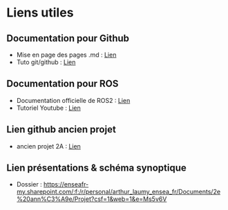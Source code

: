 # Liens utiles

## Documentation pour Github

- Mise en page des pages .md : [Lien](https://docs.github.com/fr/get-started/writing-on-github/getting-started-with-writing-and-formatting-on-github/basic-writing-and-formatting-syntax)
- Tuto git/github : [Lien](https://youtu.be/tRZGeaHPoaw?si=A00R2zRJJc8fqSKF)

## Documentation pour ROS

-  Documentation officielle de ROS2 : [Lien](https://docs.ros.org/en/iron/index.html)
-  Tutoriel Youtube : [Lien](https://www.youtube.com/watch?v=0aPbWsyENA8&list=PLLSegLrePWgJudpPUof4-nVFHGkB62Izy)

## Lien github ancien projet

- ancien projet 2A : [Lien](https://github.com/GuillaumePtj/BOB)

## Lien présentations & schéma synoptique

- Dossier : https://enseafr-my.sharepoint.com/:f:/r/personal/arthur_laumy_ensea_fr/Documents/2e%20ann%C3%A9e/Projet?csf=1&web=1&e=Ms5v6V 
